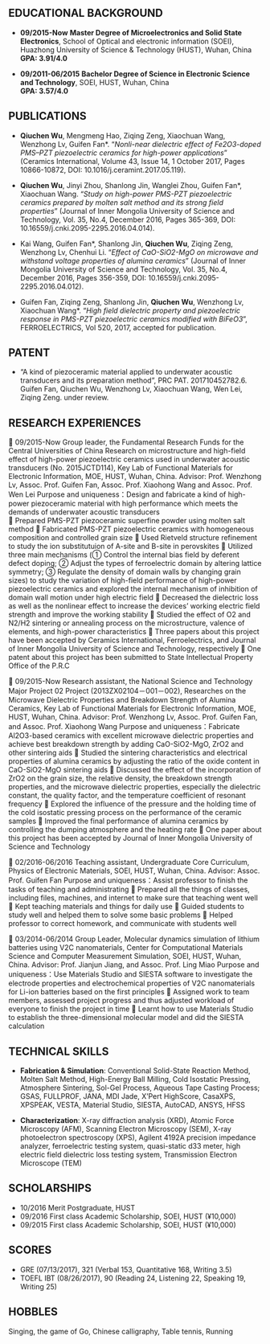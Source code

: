 ## EDUCATIONAL BACKGROUND



- **09/2015-Now** **Master Degree of Microelectronics and Solid State Electronics**, School of Optical and electronic information (SOEI), Huazhong University of Science & Technology (HUST), Wuhan, China  
  **GPA: 3.91/4.0**

- **09/2011-06/2015** **Bachelor Degree of Science in Electronic Science and Technology**, SOEI, HUST, Wuhan, China   
  **GPA: 3.57/4.0**

## PUBLICATIONS


- **Qiuchen Wu**, Mengmeng Hao, Ziqing Zeng, Xiaochuan Wang, Wenzhong Lv, Guifen Fan*. “*Nonli-near dielectric effect of Fe2O3-doped PMS–PZT piezoelectric ceramics for high-power applications*” (Ceramics International, Volume 43, Issue 14, 1 October 2017, Pages 10866-10872, DOI: 10.1016/j.ceramint.2017.05.119).


- **Qiuchen Wu**, Jinyi Zhou, Shanlong Jin, Wanglei Zhou, Guifen Fan*, Xiaochuan Wang. “*Study on high-power PMS-PZT piezoelectric ceramics prepared by molten salt method and its strong field properties*” (Journal of Inner Mongolia University of Science and Technology, Vol. 35, No.4, December 2016, Pages 365-369, DOI: 10.16559/j.cnki.2095-2295.2016.04.014).

- Kai Wang, Guifen Fan*, Shanlong Jin, **Qiuchen Wu**, Ziqing Zeng, Wenzhong Lv, Chenhui Li. “*Effect of CaO-SiO2-MgO on microwave and withstand voltage properties of alumina ceramics*” (Journal of Inner Mongolia University of Science and Technology, Vol. 35, No.4, December 2016, Pages 356-359, DOI: 10.16559/j.cnki.2095-2295.2016.04.012).


- Guifen Fan, Ziqing Zeng, Shanlong Jin, **Qiuchen Wu**, Wenzhong Lv, Xiaochuan Wang*. “*High field dielectric property and piezoelectric response in PMS-PZT piezoelectric ceramics modified with BiFeO3*”, FERROELECTRICS, Vol 520, 2017, accepted for publication.


## PATENT


- “A kind of piezoceramic material applied to underwater acoustic transducers and its preparation method”, PRC PAT. 201710452782.6. Guifen Fan, Qiuchen Wu, Wenzhong Lv, Xiaochuan Wang, Wen Lei, Ziqing Zeng. under review.

## RESEARCH EXPERIENCES


	09/2015-Now  Group leader, the Fundamental Research Funds for the Central Universities of China Research on microstructure and high-field effect of high-power piezoelectric ceramics used in underwater acoustic transducers (No. 2015JCTD114), Key Lab of Functional Materials for Electronic Information, MOE, HUST, Wuhan, China. Advisor: Prof. Wenzhong Lv, Assoc. Prof. Guifen Fan, Assoc. Prof. Xiaohong Wang and Assoc. Prof. Wen Lei
Purpose and uniqueness：Design and fabricate a kind of high-power piezoceramic material with high performance which meets the demands of underwater acoustic transducers  
	Prepared PMS-PZT piezoceramic superfine powder using molten salt method
	Fabricated PMS-PZT piezoelectric ceramics with homogeneous composition and controlled grain size
	Used Rietveld structure refinement to study the ion substitutuion of A-site and B-site in perovskites
	Utilized three main mechanisms (① Control the internal bias field by deferent defect doping; ② Adjust the types of ferroelectric domain by altering lattice symmetry; ③ Regulate the density of domain walls by changing grain sizes) to study the variation of high-field performance of high-power piezoelectric ceramics and explored the internal mechanism of inhibition of domain wall motion under high electric field
	Decreased the dielectric loss as well as the nonlinear effect to increase the devices’ working electric field strength and improve the working stability
	Studied the effect of O2 and N2/H2 sintering or annealing process on the microstructure, valence of elements, and high-power characteristics
	Three papers about this project have been accepted by Ceramics International, Ferroelectrics, and Journal of Inner Mongolia University of Science and Technology, respectively
	One patent about this project has been submitted to State Intellectual Property Office of the P.R.C

	09/2015-Now  Research assistant, the National Science and Technology Major Project 02 Project (2013ZX02104－001－002), Researches on the Microwave Dielectric Properties and Breakdown Strength of Alumina Ceramics, Key Lab of Functional Materials for Electronic Information, MOE, HUST, Wuhan, China. Advisor: Prof. Wenzhong Lv, Assoc. Prof. Guifen Fan, and Assoc. Prof. Xiaohong Wang 
Purpose and uniqueness：Fabricate Al2O3-based ceramics with excellent microwave dielectric properties and achieve best breakdown strength by adding CaO-SiO2-MgO, ZrO2 and other sintering aids 
	Studied the sintering characteristics and electrical properties of alumina ceramics by adjusting the ratio of the oxide content in CaO-SiO2-MgO sintering aids
	Discussed the effect of the incorporation of ZrO2 on the grain size, the relative density, the breakdown strength properties, and the microwave dielectric properties, especially the dielectric constant, the quality factor, and the temperature coefficient of resonant frequency
	Explored the influence of the pressure and the holding time of the cold isostatic pressing process on the performance of the ceramic samples
	Improved the final performance of alumina ceramics by controlling the dumping atmosphere and the heating rate
	One paper about this project has been accepted by Journal of Inner Mongolia University of Science and Technology

	02/2016-06/2016  Teaching assistant, Undergraduate Core Curriculum, Physics of Electronic Materials, SOEI, HUST, Wuhan, China. Advisor: Assoc. Prof. Guifen Fan
Purpose and uniqueness：Assist professor to finish the tasks of teaching and administrating
	Prepared all the things of classes, including files, machines, and internet to make sure that teaching went well
	Kept teaching materials and things for daily use
	Guided students to study well and helped them to solve some basic problems
	Helped professor to correct homework, and communicate with students well

	03/2014-06/2014  Group Leader, Molecular dynamics simulation of lithium batteries using V2C nanomaterials, Center for Computational Materials Science and Computer Measurement Simulation, SOEI, HUST, Wuhan, China. Advisor: Prof. Jianjun Jiang, and Assoc. Prof. Ling Miao
Purpose and uniqueness：Use Materials Studio and SIESTA software to investigate the electrode properties and electrochemical properties of V2C nanomaterials for Li-ion batteries based on the first principles
	Assigned work to team members, assessed project progress and thus adjusted workload of everyone to finish the project in time
	Learnt how to use Materials Studio to establish the three-dimensional molecular model and did the SIESTA calculation 


## TECHNICAL SKILLS


- **Fabrication & Simulation**: Conventional Solid-State Reaction Method, Molten Salt Method, High-Energy Ball Milling, Cold Isostatic Pressing, Atmosphere Sintering, Sol-Gel Process, Aqueous Tape Casting Process; GSAS, FULLPROF, JANA, MDI Jade, X’Pert HighScore, CasaXPS, XPSPEAK, VESTA, Material Studio, SIESTA, AutoCAD, ANSYS, HFSS


- **Characterization**: X-ray diffraction analysis (XRD), Atomic Force Microscopy (AFM), Scanning Electron Microscopy (SEM), X-ray photoelectron spectroscopy (XPS), Agilent 4192A precision impedance analyzer, ferroelectric testing system, quasi-static d33 meter, high electric field dielectric loss testing system, Transmission Electron Microscope (TEM)


## SCHOLARSHIPS
- 10/2016   Merit Postgraduate, HUST 
- 09/2016   First class Academic Scholarship, SOEI, HUST (¥10,000)
- 09/2015   First class Academic Scholarship, SOEI, HUST (¥10,000)


## SCORES

- GRE (07/13/2017), 321 (Verbal 153, Quantitative 168, Writing 3.5)
- TOEFL IBT (08/26/2017), 90 (Reading 24, Listening 22, Speaking 19, Writing 25)


## HOBBLES
   Singing, the game of Go, Chinese calligraphy, Table tennis, Running

